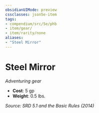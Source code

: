 ```yaml
---
obsidianUIMode: preview
cssclasses: json5e-item
tags:
- compendium/src/5e/phb
- item/gear/
- item/rarity/none
aliases: 
- "Steel Mirror"
---
```

# Steel Mirror
*Adventuring gear*  

- **Cost**: 5 gp
- **Weight**: 0.5 lbs.

*Source: SRD 5.1 and the Basic Rules (2014)*